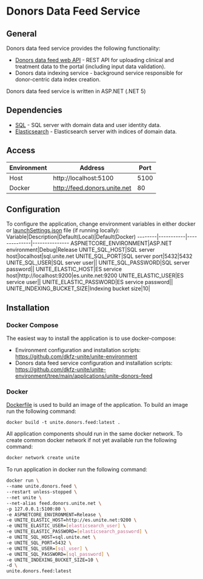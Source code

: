 # Donors Data Feed Service

## General
Donors data feed service provides the following functionality:
- [Donors data feed web API](https://github.com/dkfz-unite/unite-donors-feed/blob/main/Docs/api-donors.md) - REST API for uploading clinical and treatment data to the portal (including input data validation).
- Donors data indexing service - background service responsible for donor-centric data index creation.

Donors data feed service is written in ASP.NET (.NET 5)

## Dependencies
- [SQL](https://github.com/dkfz-unite/unite-environment/tree/main/programs/postgresql) - SQL server with domain data and user identity data.
- [Elasticsearch](https://github.com/dkfz-unite/unite-environment/tree/main/programs/elasticsearch) - Elasticsearch server with indices of domain data.

## Access
Environment|Address|Port
-----------|-------|----
Host|http://localhost:5100|5100
Docker|http://feed.donors.unite.net|80

## Configuration
To configure the application, change environment variables in either docker or [launchSettings.json](https://github.com/dkfz-unite/unite-donors-feed/blob/main/Unite.Donors.Feed.Web/Properties/launchSettings.json) file (if running locally):
Variable|Description|Default(Local)|Default(Docker)
--------|-----------|--------------|---------------
ASPNETCORE_ENVIRONMENT|ASP.NET environment|Debug|Release
UNITE_SQL_HOST|SQL server host|localhost|sql.unite.net
UNITE_SQL_PORT|SQL server port|5432|5432
UNITE_SQL_USER|SQL server user||
UNITE_SQL_PASSWORD|SQL server password||
UNITE_ELASTIC_HOST|ES service host|http://localhost:9200|es.unite.net:9200
UNITE_ELASTIC_USER|ES service user||
UNITE_ELASTIC_PASSWORD|ES service password||
UNITE_INDEXING_BUCKET_SIZE|Indexing bucket size|10|

## Installation

### Docker Compose
The easiest way to install the application is to use docker-compose:
- Environment configuration and installation scripts: https://github.com/dkfz-unite/unite-environment
- Donors data feed service configuration and installation scripts: https://github.com/dkfz-unite/unite-environment/tree/main/applications/unite-donors-feed

### Docker
[Dockerfile](https://github.com/dkfz-unite/unite-donors-feed/blob/main/Dockerfile) is used to build an image of the application.
To build an image run the following command:
```
docker build -t unite.donors.feed:latest .
```

All application components should run in the same docker network.
To create common docker network if not yet available run the following command:
```bash
docker network create unite
```

To run application in docker run the following command:
```bash
docker run \
--name unite.donors.feed \
--restart unless-stopped \
--net unite \
--net-alias feed.donors.unite.net \
-p 127.0.0.1:5100:80 \
-e ASPNETCORE_ENVIRONMENT=Release \
-e UNITE_ELASTIC_HOST=http://es.unite.net:9200 \
-e UNITE_ELASTIC_USER=[elasticsearch_user] \
-e UNITE_ELASTIC_PASSWORD=[elasticsearch_password] \
-e UNITE_SQL_HOST=sql.unite.net \
-e UNITE_SQL_PORT=5432 \
-e UNITE_SQL_USER=[sql_user] \
-e UNITE_SQL_PASSWORD=[sql_password] \
-e UNITE_INDEXING_BUCKET_SIZE=10 \
-d \
unite.donors.feed:latest
```

